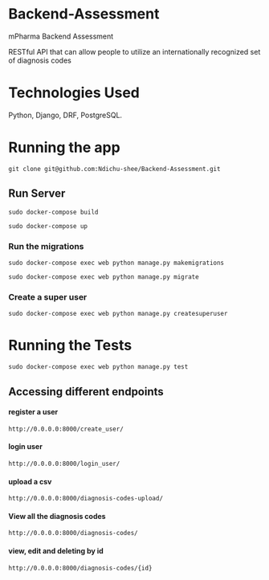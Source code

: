 # Backend-Assessment
mPharma Backend Assessment

RESTful API that can allow people to utilize an internationally recognized set of diagnosis codes


# Technologies Used
Python, Django, DRF, PostgreSQL.

# Running the app
 `git clone git@github.com:Ndichu-shee/Backend-Assessment.git`
 
 ## Run Server
 `sudo docker-compose build`
 
 `sudo docker-compose up`
 ### Run the migrations 
 `sudo docker-compose exec web python manage.py makemigrations`
 
 `sudo docker-compose exec web python manage.py migrate`
 ### Create a super user
`sudo docker-compose exec web python manage.py createsuperuser`
 
 # Running the Tests

   `sudo docker-compose exec web python manage.py test`
   
 ## Accessing different endpoints
 
 #### register a user
 `http://0.0.0.0:8000/create_user/` 
 
 #### login user
  `http://0.0.0.0:8000/login_user/`
  
 #### upload a csv
  `http://0.0.0.0:8000/diagnosis-codes-upload/`
  
 #### View all the diagnosis codes
  `http://0.0.0.0:8000/diagnosis-codes/`
  
  #### view, edit and deleting by id 
  `http://0.0.0.0:8000/diagnosis-codes/{id}`
 


